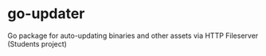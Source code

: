# go-updater
Go package for auto-updating binaries and other assets via HTTP Fileserver (Students project)
